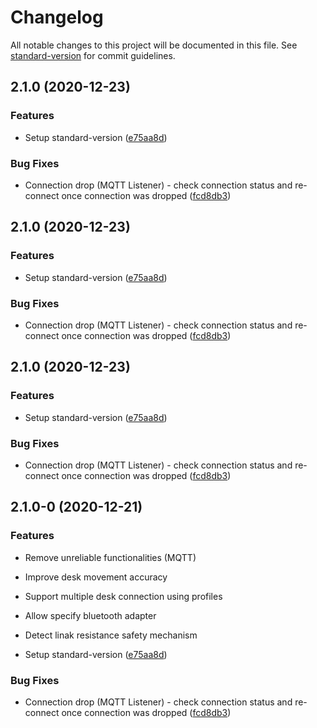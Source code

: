# Changelog

All notable changes to this project will be documented in this file. See [standard-version](https://github.com/conventional-changelog/standard-version) for commit guidelines.

## 2.1.0 (2020-12-23)


### Features

* Setup standard-version ([e75aa8d](https://github.com/alex20465/deskbluez/commit/e75aa8ddce33214bb418edde4e7e87caec36f7f0))


### Bug Fixes

* Connection drop (MQTT Listener) - check connection status and re-connect once connection was dropped ([fcd8db3](https://github.com/alex20465/deskbluez/commit/fcd8db3199e2d15fcd38724c8fab60b3c27e5365))

## 2.1.0 (2020-12-23)


### Features

* Setup standard-version ([e75aa8d](https://github.com/alex20465/deskbluez/commit/e75aa8ddce33214bb418edde4e7e87caec36f7f0))


### Bug Fixes

* Connection drop (MQTT Listener) - check connection status and re-connect once connection was dropped ([fcd8db3](https://github.com/alex20465/deskbluez/commit/fcd8db3199e2d15fcd38724c8fab60b3c27e5365))

## 2.1.0 (2020-12-23)


### Features

* Setup standard-version ([e75aa8d](https://github.com/alex20465/deskbluez/commit/e75aa8ddce33214bb418edde4e7e87caec36f7f0))


### Bug Fixes

* Connection drop (MQTT Listener) - check connection status and re-connect once connection was dropped ([fcd8db3](https://github.com/alex20465/deskbluez/commit/fcd8db3199e2d15fcd38724c8fab60b3c27e5365))

## 2.1.0-0 (2020-12-21)


### Features

* Remove unreliable functionalities (MQTT)

* Improve desk movement accuracy

* Support multiple desk connection using profiles

* Allow specify bluetooth adapter

* Detect linak resistance safety mechanism

* Setup standard-version ([e75aa8d](https://github.com/alex20465/deskbluez/commit/e75aa8ddce33214bb418edde4e7e87caec36f7f0))


### Bug Fixes

* Connection drop (MQTT Listener) - check connection status and re-connect once connection was dropped ([fcd8db3](https://github.com/alex20465/deskbluez/commit/fcd8db3199e2d15fcd38724c8fab60b3c27e5365))
